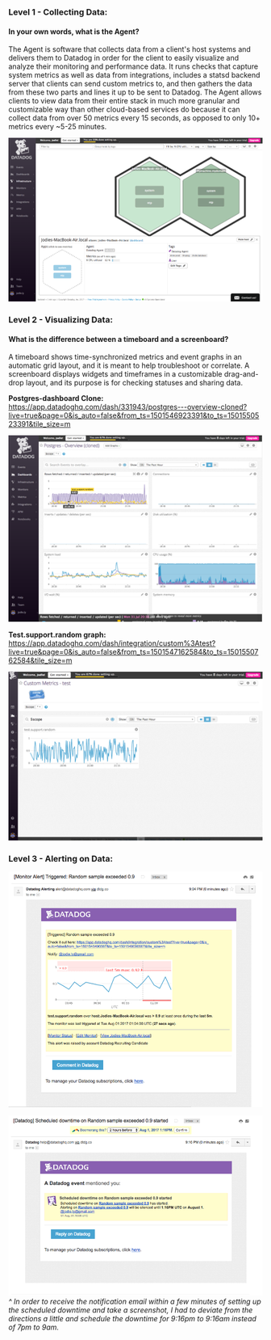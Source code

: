 ### Level 1 - Collecting Data:

#### In your own words, what is the Agent?
The Agent is software that collects data from a client's host systems and delivers them to Datadog in order for the client to easily visualize and analyze their monitoring and performance data. It runs checks that capture system metrics as well as data from integrations, includes a statsd backend server that clients can send custom metrics to, and then gathers the data from these two parts and lines it up to be sent to Datadog. The Agent allows clients to view data from their entire stack in much more granular and customizable way than other cloud-based services do because it can collect data from over 50 metrics every 15 seconds, as opposed to only 10+ metrics every ~5-25 minutes.

!['Screenshot of Host Map Page:'](/Screenshots/Host_Map.png)

### Level 2 - Visualizing Data:

#### What is the difference between a timeboard and a screenboard?
A timeboard shows time-synchronized metrics and event graphs in an automatic grid layout, and it is meant to help troubleshoot or correlate. A screenboard displays widgets and timeframes in a customizable drag-and-drop layout, and its purpose is for checking statuses and sharing data. 

**Postgres-dashboard Clone:** https://app.datadoghq.com/dash/331943/postgres---overview-cloned?live=true&page=0&is_auto=false&from_ts=1501546923391&to_ts=1501550523391&tile_size=m

![](/Screenshots/Postgres_Dashboard_Clone.png)

**Test.support.random graph:** https://app.datadoghq.com/dash/integration/custom%3Atest?live=true&page=0&is_auto=false&from_ts=1501547162584&to_ts=1501550762584&tile_size=m

![](/Screenshots/Test.support.random_Graph.png)

### Level 3 - Alerting on Data:

!['Screenshot of Alert Email:'](/Screenshots/Alert_Email.png)

!['Screenshot of Scheduled Downtime:'](/Screenshots/Scheduled_Downtime.png)
*^ In order to receive the notification email within a few minutes of setting up the scheduled downtime and take a screenshot, I had to deviate from the directions a little and schedule the downtime for 9:16pm to 9:16am instead of 7pm to 9am.*
